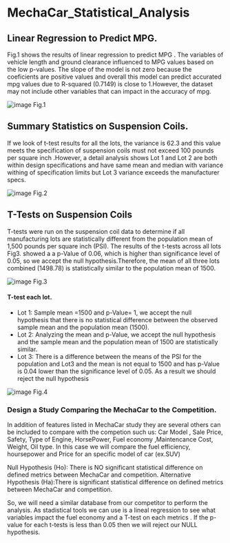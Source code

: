 # MechaCar_Statistical_Analysis

## Linear Regression to Predict MPG.

Fig.1 shows the results of linear regression to predict MPG . The variables of vehicle length and ground clearance influenced to MPG values based on the low p-values. The slope of the model is not zero because the coeficients are positive values and overall this model can predict accurated mpg values due to R-squared (0.7149) is close to 1.However, the dataset may not include other variables that can impact in the accuracy of mpg. 
  
![image](https://user-images.githubusercontent.com/120151872/230745027-1ebea422-3861-45af-bb0e-ad37e2f4d436.png)
Fig.1
 ## Summary Statistics on Suspension Coils.

If we look  of t-test results for all the lots, the variance is 62.3  and this value meets the specification of suspension coils must not exceed 100 pounds per square inch .However, a detail analysis shows Lot 1 and Lot 2 are both within design specifications and have same mean and median with variance withing of specification limits but  Lot 3 variance exceeds the manufacturer specs.

![image](https://user-images.githubusercontent.com/120151872/230745812-181dbdec-a785-4b51-8ca5-57f3472c861b.png)
Fig.2

## T-Tests on Suspension Coils

T-tests were run on the suspension coil data to determine if all manufacturing lots are statistically different from the population mean of 1,500 pounds per square inch (PSI). The results of the t-tests across all lots Fig3. showed a  a p-Value of 0.06, which is higher than significance level of 0.05, so we accept the null hypothesis.Therefore, the mean of all three lots combined (1498.78) is statistically similar to the population mean of 1500.

![image](https://user-images.githubusercontent.com/120151872/230748075-f6e39e21-473c-4630-a7bb-27df4378e6a2.png)
 Fig.3


#### T-test each lot.
- Lot 1: Sample mean =1500 and p-Value= 1, we accept the null hypothesis that there is no statistical difference between the observed sample mean and the population mean (1500).
- Lot 2: Analyzing the mean and p-Value, we accept the null hypothesis and the sample mean and the population mean of 1500 are statistically similar.
- Lot 3: There is a difference between the means of the PSI for the population and Lot3 and the  mean is not equal to 1500 and has p-Value is 0.04 lower than the  significance level of 0.05. As a result we should reject the null hypothesis 

![image](https://user-images.githubusercontent.com/120151872/230748397-170bac77-b850-49ce-ab00-85d92d29bf63.png)
Fig.4

### Design a Study Comparing the MechaCar to the Competition.

In addition of features listed in MechaCar study they are several others can be included to compare with the competion such us: Car Model , Sale Price, Safety, Type of Engine, HorsePower, Fuel economy ,Maintencance Cost, Weight, Oil type. In this case we will compare the fuel efficiency, hoursepower and Price for an specific model of car (ex.SUV)

Null Hypothesis (Ho): There is NO  significant statistical difference on defined metrics between MechaCar and competition.
Alternative Hypothesis (Ha):There is significant  statistical  difference on defined metrics between MechaCar and competition.


So, we will need a similar database from our competitor to perform the analysis. As  stadistical tools we can use is a lineal regression to see what variables impact the fuel economy and a T-test on each metrics . If the p-value for each t-tests is less than 0.05 then we will reject our NULL hypothesis.
